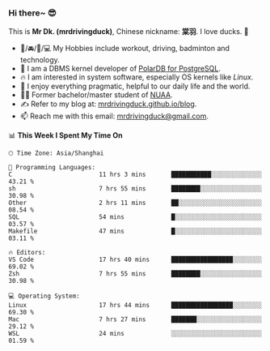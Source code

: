 ### Hi there~ 😎

This is **Mr Dk. (mrdrivingduck)**, Chinese nickname: **棠羽**. I love ducks. 🦆

- 💪/🚘/🏸/💻 My Hobbies include workout, driving, badminton and technology.
- 🍊 I am a DBMS kernel developer of [PolarDB for PostgreSQL](https://github.com/ApsaraDB/PolarDB-for-PostgreSQL).
- 🔥 I am interested in system software, especially OS kernels like *Linux*.
- 🔧 I enjoy everything pragmatic, helpful to our daily life and the world.
- 👨‍🎓 Former bachelor/master student of [NUAA](https://en.wikipedia.org/wiki/Nanjing_University_of_Aeronautics_and_Astronautics).
- ✍ Refer to my blog at: [mrdrivingduck.github.io/blog](https://mrdrivingduck.github.io/blog/).
- 📫 Reach me with this email: [mrdrivingduck@gmail.com](mailto:mrdrivingduck@gmail.com).

<!--START_SECTION:waka-->
📊 **This Week I Spent My Time On** 

```text
🕑︎ Time Zone: Asia/Shanghai

💬 Programming Languages: 
C                        11 hrs 3 mins       ███████████░░░░░░░░░░░░░░   43.21 % 
sh                       7 hrs 55 mins       ████████░░░░░░░░░░░░░░░░░   30.98 % 
Other                    2 hrs 11 mins       ██░░░░░░░░░░░░░░░░░░░░░░░   08.54 % 
SQL                      54 mins             █░░░░░░░░░░░░░░░░░░░░░░░░   03.57 % 
Makefile                 47 mins             █░░░░░░░░░░░░░░░░░░░░░░░░   03.11 % 

🔥 Editors: 
VS Code                  17 hrs 40 mins      █████████████████░░░░░░░░   69.02 % 
Zsh                      7 hrs 55 mins       ████████░░░░░░░░░░░░░░░░░   30.98 % 

💻 Operating System: 
Linux                    17 hrs 44 mins      █████████████████░░░░░░░░   69.30 % 
Mac                      7 hrs 27 mins       ███████░░░░░░░░░░░░░░░░░░   29.12 % 
WSL                      24 mins             ░░░░░░░░░░░░░░░░░░░░░░░░░   01.59 % 
```


<!--END_SECTION:waka-->

<!-- ![Mr Dk.'s GitHub Stats](https://github-readme-stats.vercel.app/api?username=mrdrivingduck&count_private&show_icons=true&theme=buefy) -->

<!-- ![Most Used Languages](https://github-readme-stats.vercel.app/api/top-langs/?username=mrdrivingduck&exclude_repo=mips32-CPU,snort-tcp-socket&theme=buefy&layout=compact&langs_count=10) -->


<!--
**mrdrivingduck/mrdrivingduck** is a ✨ _special_ ✨ repository because its `README.md` (this file) appears on your GitHub profile.

Here are some ideas to get you started:

- 🔭 I’m currently working on ...
- 🌱 I’m currently learning ...
- 👯 I’m looking to collaborate on ...
- 🤔 I’m looking for help with ...
- 💬 Ask me about ...
- 📫 How to reach me: ...
- 😄 Pronouns: ...
- ⚡ Fun fact: ...
-->
